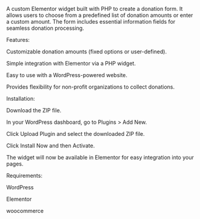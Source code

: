 A custom Elementor widget built with PHP to create a donation form. It allows users to choose from a predefined list of donation amounts or enter a custom amount. The form includes essential information fields for seamless donation processing.

Features:

Customizable donation amounts (fixed options or user-defined).

Simple integration with Elementor via a PHP widget.

Easy to use with a WordPress-powered website.

Provides flexibility for non-profit organizations to collect donations.

Installation:

Download the ZIP file.

In your WordPress dashboard, go to Plugins > Add New.

Click Upload Plugin and select the downloaded ZIP file.

Click Install Now and then Activate.

The widget will now be available in Elementor for easy integration into your pages.


Requirements:

WordPress

Elementor

woocommerce

